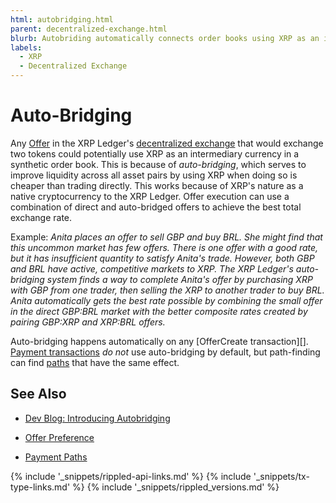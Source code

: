 ```yaml
---
html: autobridging.html
parent: decentralized-exchange.html
blurb: Autobriding automatically connects order books using XRP as an intermediary when it reduces costs.
labels:
  - XRP
  - Decentralized Exchange
---
```

# Auto-Bridging

Any [Offer](offers.html) in the XRP Ledger's [decentralized exchange](decentralized-exchange.html) that would exchange two tokens could potentially use XRP as an intermediary currency in a synthetic order book. This is because of _auto-bridging_, which serves to improve liquidity across all asset pairs by using XRP when doing so is cheaper than trading directly. This works because of XRP's nature as a native cryptocurrency to the XRP Ledger. Offer execution can use a combination of direct and auto-bridged offers to achieve the best total exchange rate.

Example: _Anita places an offer to sell GBP and buy BRL. She might find that this uncommon market has few offers. There is one offer with a good rate, but it has insufficient quantity to satisfy Anita's trade. However, both GBP and BRL have active, competitive markets to XRP. The XRP Ledger's auto-bridging system finds a way to complete Anita's offer by purchasing XRP with GBP from one trader, then selling the XRP to another trader to buy BRL. Anita automatically gets the best rate possible by combining the small offer in the direct GBP:BRL market with the better composite rates created by pairing GBP:XRP and XRP:BRL offers._ <!-- SPELLING_IGNORE: gbp -->

Auto-bridging happens automatically on any [OfferCreate transaction][]. [Payment transactions](payment.html) _do not_ use auto-bridging by default, but path-finding can find [paths](paths.html) that have the same effect.

## See Also

- [Dev Blog: Introducing Autobridging](https://xrpl.org/blog/2014/introducing-offer-autobridging.html) <!-- SPELLING_IGNORE: autobridging -->

- [Offer Preference](offers.html#offer-preference)

- [Payment Paths](paths.html)


<!--{# common link defs #}-->
{% include '_snippets/rippled-api-links.md' %}
{% include '_snippets/tx-type-links.md' %}
{% include '_snippets/rippled_versions.md' %}
